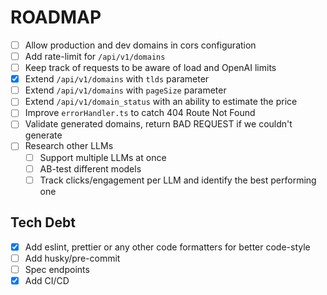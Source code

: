 # ROADMAP

- [ ] Allow production and dev domains in cors configuration
- [ ] Add rate-limit for `/api/v1/domains`
- [ ] Keep track of requests to be aware of load and OpenAI limits
- [x] Extend `/api/v1/domains` with `tlds` parameter
- [ ] Extend `/api/v1/domains` with `pageSize` parameter
- [ ] Extend `/api/v1/domain_status` with an ability to estimate the price
- [ ] Improve `errorHandler.ts` to catch 404 Route Not Found
- [ ] Validate generated domains, return BAD REQUEST if we couldn't generate
- [ ] Research other LLMs
  - [ ] Support multiple LLMs at once
  - [ ] AB-test different models
  - [ ] Track clicks/engagement per LLM and identify the best performing one

## Tech Debt

- [x] Add eslint, prettier or any other code formatters for better code-style
- [ ] Add husky/pre-commit
- [ ] Spec endpoints
- [x] Add CI/CD
